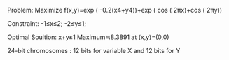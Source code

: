 Problem: Maximize f(x,y)=exp ( -0.2(x4+y4))+exp ( cos ( 2πx)+cos ( 2πy))

Constraint: -1≤x≤2; -2≤y≤1; 

Optimal Soultion: x+y≤1 Maximum≒8.3891 at (x,y)=(0,0)

24-bit chromosomes : 12 bits for variable X and 12 bits for Y
